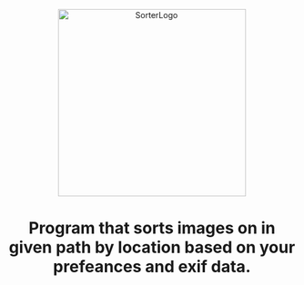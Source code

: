 <p align="center"> 
  <img width="330" alt="SorterLogo" src="https://user-images.githubusercontent.com/40431386/178159216-f24445de-bd2f-472e-8330-efe2b81a3846.png">
</p>

<h1 align="center">Program that sorts images on in given path by location based on your prefeances and exif data.</h1>

